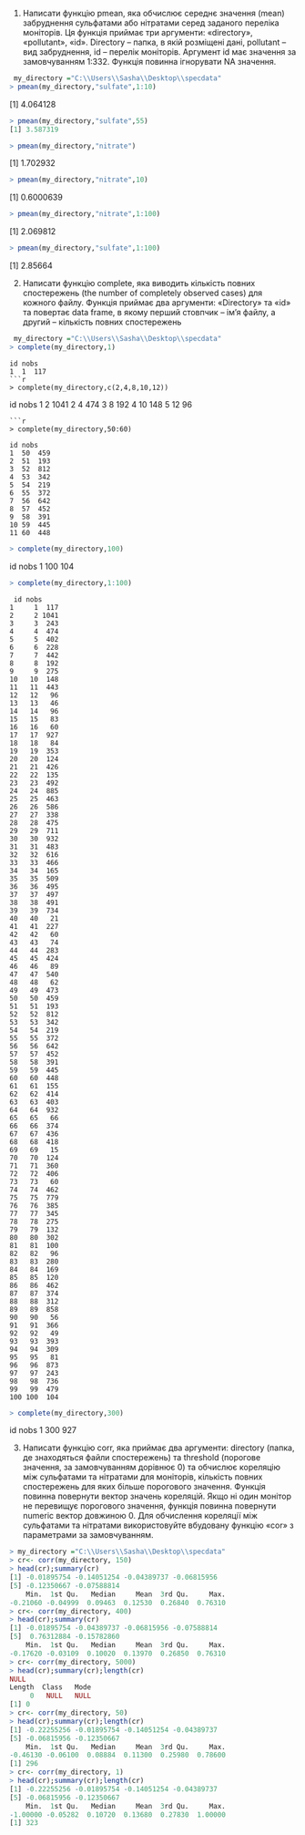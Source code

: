 1. Написати функцію pmean, яка обчислює середнє значення (mean) забруднення сульфатами або нітратами серед заданого переліка моніторів. Ця функція приймає три аргументи: «directory», «pollutant», «id». Directory – папка, в якій розміщені дані, pollutant – вид забруднення, id – перелік моніторів. Аргумент id має значення за замовчуванням 1:332. Функція повинна ігнорувати NA значення.

```r
 my_directory ="C:\\Users\\Sasha\\Desktop\\specdata"
> pmean(my_directory,"sulfate",1:10)
```

[1] 4.064128

```r
> pmean(my_directory,"sulfate",55)
[1] 3.587319
```

```r
> pmean(my_directory,"nitrate")
```

[1] 1.702932

```r
> pmean(my_directory,"nitrate",10)
```

[1] 0.6000639

```r
> pmean(my_directory,"nitrate",1:100)
```

[1] 2.069812

```r
> pmean(my_directory,"sulfate",1:100)
```

[1] 2.85664

2. Написати функцію complete, яка виводить кількість повних спостережень (the number of completely observed cases) для кожного файлу. Функція приймає два аргументи: «Directory» та «id» та повертає data frame, в якому перший стовпчик – ім’я файлу, а другий – кількість повних спостережень

```r
 my_directory ="C:\\Users\\Sasha\\Desktop\\specdata"
> complete(my_directory,1)
```

````
id nobs
1  1  117
```r
> complete(my_directory,c(2,4,8,10,12))
````

id nobs
1 2 1041
2 4 474
3 8 192
4 10 148
5 12 96

````
```r
> complete(my_directory,50:60)
````

```
id nobs
1  50  459
2  51  193
3  52  812
4  53  342
5  54  219
6  55  372
7  56  642
8  57  452
9  58  391
10 59  445
11 60  448
```

```r
> complete(my_directory,100)
```

id nobs
1 100 104

```r
> complete(my_directory,1:100)
```

```
 id nobs
1     1  117
2     2 1041
3     3  243
4     4  474
5     5  402
6     6  228
7     7  442
8     8  192
9     9  275
10   10  148
11   11  443
12   12   96
13   13   46
14   14   96
15   15   83
16   16   60
17   17  927
18   18   84
19   19  353
20   20  124
21   21  426
22   22  135
23   23  492
24   24  885
25   25  463
26   26  586
27   27  338
28   28  475
29   29  711
30   30  932
31   31  483
32   32  616
33   33  466
34   34  165
35   35  509
36   36  495
37   37  497
38   38  491
39   39  734
40   40   21
41   41  227
42   42   60
43   43   74
44   44  283
45   45  424
46   46   89
47   47  540
48   48   62
49   49  473
50   50  459
51   51  193
52   52  812
53   53  342
54   54  219
55   55  372
56   56  642
57   57  452
58   58  391
59   59  445
60   60  448
61   61  155
62   62  414
63   63  403
64   64  932
65   65   66
66   66  374
67   67  436
68   68  418
69   69   15
70   70  124
71   71  360
72   72  406
73   73   60
74   74  462
75   75  779
76   76  385
77   77  345
78   78  275
79   79  132
80   80  302
81   81  100
82   82   96
83   83  280
84   84  169
85   85  120
86   86  462
87   87  374
88   88  312
89   89  858
90   90   56
91   91  366
92   92   49
93   93  393
94   94  309
95   95   81
96   96  873
97   97  243
98   98  736
99   99  479
100 100  104
```

```r
> complete(my_directory,300)
```

id nobs
1 300 927

3. Написати функцію corr, яка приймає два аргументи: directory (папка, де знаходяться файли спостережень) та threshold (порогове значення, за замовчуванням дорівнює 0) та обчислює кореляцію між сульфатами та нітратами для моніторів, кількість повних спостережень для яких більше порогового значення. Функція повинна повернути вектор значень кореляцій. Якщо ні один монітор не перевищує порогового значення, функція повинна повернути numeric вектор довжиною 0. Для обчислення кореляції між сульфатами та нітратами використовуйте вбудовану функцію «cor» з параметрами за замовчуванням.

```r
> my_directory ="C:\\Users\\Sasha\\Desktop\\specdata"
> cr<- corr(my_directory, 150)
> head(cr);summary(cr)
[1] -0.01895754 -0.14051254 -0.04389737 -0.06815956
[5] -0.12350667 -0.07588814
    Min.  1st Qu.   Median     Mean  3rd Qu.     Max.
-0.21060 -0.04999  0.09463  0.12530  0.26840  0.76310
> cr<- corr(my_directory, 400)
> head(cr);summary(cr)
[1] -0.01895754 -0.04389737 -0.06815956 -0.07588814
[5]  0.76312884 -0.15782860
    Min.  1st Qu.   Median     Mean  3rd Qu.     Max.
-0.17620 -0.03109  0.10020  0.13970  0.26850  0.76310
> cr<- corr(my_directory, 5000)
> head(cr);summary(cr);length(cr)
NULL
Length  Class   Mode
     0   NULL   NULL
[1] 0
> cr<- corr(my_directory, 50)
> head(cr);summary(cr);length(cr)
[1] -0.22255256 -0.01895754 -0.14051254 -0.04389737
[5] -0.06815956 -0.12350667
    Min.  1st Qu.   Median     Mean  3rd Qu.     Max.
-0.46130 -0.06100  0.08884  0.11300  0.25980  0.78600
[1] 296
> cr<- corr(my_directory, 1)
> head(cr);summary(cr);length(cr)
[1] -0.22255256 -0.01895754 -0.14051254 -0.04389737
[5] -0.06815956 -0.12350667
    Min.  1st Qu.   Median     Mean  3rd Qu.     Max.
-1.00000 -0.05282  0.10720  0.13680  0.27830  1.00000
[1] 323
```
